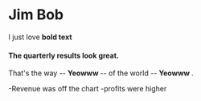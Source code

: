<h1>Jim Bob</h1>

<p>I just love <strong>bold text</strong></p>

<h4>The quarterly results look great.</h4>
That's the way -- <strong> Yeowww </strong> -- of the world -- <strong> Yeowww </strong>. 

<p>-Revenue was off the chart
-profits were higher</p>